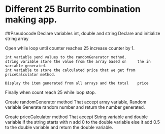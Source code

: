 # Different 25 Burrito combination making app.
##Pseudocode
Declare variables int, double and string
Declare and initialize string array

Open while loop until counter reaches 25
	increase counter by 1.
	
	int variable send values to the randomGenerator method.
	string variable store the value from the array based on 	the in variable generated.
	int variable to store the calculated price that we get from 	priceCalculator method.
	
	Display the item generated from all arrays and the total 	price
Finally when count reach 25 while loop stop.

Create randomGenerator method 
	That accept array variable, Random variable
	Generate random number and return the number 		generated.

Create priceCalculator  method
	That accept String variable and double variable
	if the string starts with n add 0 to the double variable
	else it add 0.5 to the double variable and return the 		double variable.


